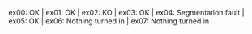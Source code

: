 ex00: OK | ex01: OK | ex02: KO | ex03: OK | ex04: Segmentation fault | ex05: OK | ex06: Nothing turned in | ex07: Nothing turned in
